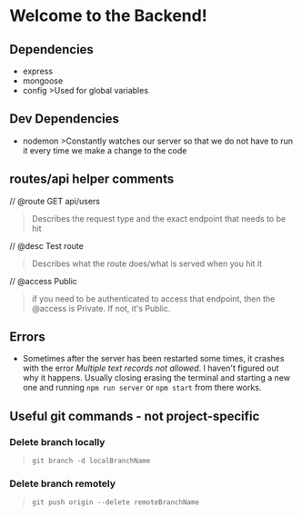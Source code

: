 # Welcome to the Backend!

## Dependencies

- express
- mongoose
- config >Used for global variables

## Dev Dependencies

- nodemon >Constantly watches our server so that we do not have to run it every time we make a change to the code

## routes/api helper comments

// @route GET api/users

> Describes the request type and the exact endpoint that needs to be hit

// @desc Test route

> Describes what the route does/what is served when you hit it

// @access Public

> if you need to be authenticated to access that endpoint, then the @access is Private. If not, it's Public.

## Errors

- Sometimes after the server has been restarted some times, it crashes with the error _Multiple text records not allowed_. I haven't figured out why it happens. Usually closing erasing the terminal and starting a new one and running `npm run server` or `npm start` from there works.

## Useful git commands - not project-specific

### Delete branch locally

> `git branch -d localBranchName`

### Delete branch remotely

> `git push origin --delete remoteBranchName`

```

```
